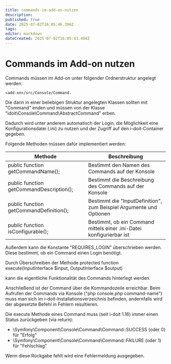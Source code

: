 ```yaml
---
title: commands-im-add-on-nutzen
description: 
published: true
date: 2025-07-02T16:05:46.396Z
tags: 
editor: markdown
dateCreated: 2025-07-02T16:05:43.494Z
---
```


# Commands im Add-on nutzen

Commands müssen im Add-on unter folgender Ordnerstruktur angelegt werden:

    <add-on>/src/Console/Command.

Die darin in einer beliebigen Struktur angelegten Klassen sollten mit "Command" enden und müssen von der Klasse "idoit\Console\Command\AbstractCommand" erben.

Dadurch wird unter anderem automatisch der Login, die Möglichkeit eine Konfigurationsdatei (.ini) zu nutzen und der Zugriff auf den i-doit-Container gegeben.

Folgende Methoden müssen dafür implementiert werden:

| Methode | Beschreibung |
| --- | --- |
| public function getCommandName(); | Bestimmt den Namen des Commands auf der Konsole |
| public function getCommandDescription(); | Bestimmt die Beschreibung des Commands auf der Konsole |
| public function getCommandDefinition(); | Bestimmt die "InputDefinition", zum Beispiel Argumente und Optionen |
| public function isConfigurable(); | Bestimmt, ob ein Command mittels einer .ini\-Datei konfigurierbar ist |

Außerdem kann die Konstante "REQUIRES_LOGIN" überschrieben werden. Diese bestimmt, ob ein Command einen Login benötigt.

Durch Überschreiben der Methode
protected function execute(InputInterface $input, OutputInterface $output)

kann die eigentliche Funktionalität des Commands hinterlegt werden.

Anschließend ist der Command über die Kommandozeile erreichbar. Beim Aufrufen der Commands via Konsole ("php console.php command-name") muss man sich im i-doit-Installationsverzeichnis befinden, andernfalls wird der abgesetzte Befehl in Fehlern resultieren.

Die execute Methode eines Command muss (seit i-doit 1.16) immer einen Status zurückgeben (via return):

*   \Symfony\Component\Console\Command\Command::SUCCESS (oder 0) für "Erfolg"
*   \Symfony\Component\Console\Command\Command::FAILURE (oder 1) für "Fehlschlag"

Wenn diese Rückgabe fehlt wird eine Fehlermeldung ausgegeben.

